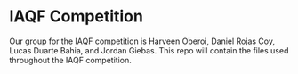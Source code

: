 # IAQF Competition

Our group for the IAQF competition is Harveen Oberoi, Daniel Rojas Coy, Lucas Duarte Bahia, and Jordan Giebas. This repo will contain the files used throughout the IAQF competition.

